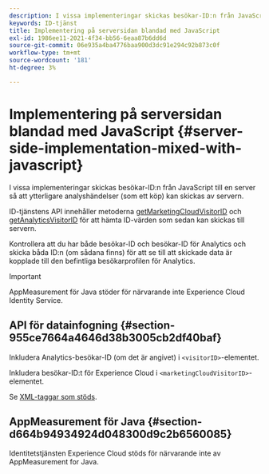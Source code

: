 ```yaml
---
description: I vissa implementeringar skickas besökar-ID:n från JavaScript till en server så att ytterligare analyshändelser (som ett köp) kan skickas av servern.
keywords: ID-tjänst
title: Implementering på serversidan blandad med JavaScript
exl-id: 1986ee11-2021-4f34-bb56-6eaa87b6dd6d
source-git-commit: 06e935a4ba4776baa900d3dc91e294c92b873c0f
workflow-type: tm+mt
source-wordcount: '181'
ht-degree: 3%

---
```


# Implementering på serversidan blandad med JavaScript {#server-side-implementation-mixed-with-javascript}

I vissa implementeringar skickas besökar-ID:n från JavaScript till en server så att ytterligare analyshändelser (som ett köp) kan skickas av servern.

ID-tjänstens API innehåller metoderna [getMarketingCloudVisitorID](../../library/get-set/getmcvid.md) och [getAnalyticsVisitorID](../../library/get-set/getanalyticsvisitorid.md) för att hämta ID-värden som sedan kan skickas till servern.

Kontrollera att du har både besökar-ID och besökar-ID för Analytics och skicka båda ID:n (om sådana finns) för att se till att skickade data är kopplade till den befintliga besökarprofilen för Analytics.

>[!IMPORTANT]
>
>AppMeasurement för Java stöder för närvarande inte Experience Cloud Identity Service.

## API för datainfogning {#section-955ce7664a4646d38b3005cb2df40baf}

Inkludera Analytics-besökar-ID (om det är angivet) i `<visitorID>`-elementet.

Inkludera besökar-ID:t för Experience Cloud i `<marketingCloudVisitorID>`-elementet.

Se [XML-taggar som stöds](https://www.adobe.io).

## AppMeasurement för Java {#section-d664b94934924d048300d9c2b6560085}

Identitetstjänsten Experience Cloud stöds för närvarande inte av AppMeasurement for Java.
